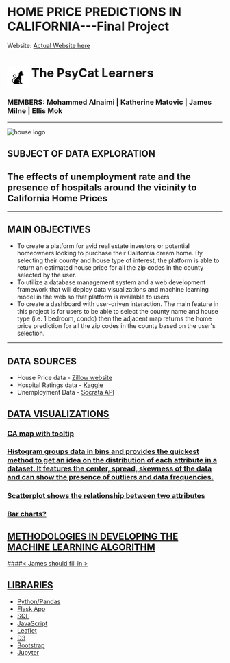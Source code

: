 # HOME PRICE PREDICTIONS IN CALIFORNIA---Final Project 

Website: <a href="#">Actual Website here</a>
<br>

<p><h1><img src="/Dashboard/static/images/cat2.jpeg" width=50 height=50 align="middle"/><strong> The PsyCat Learners</strong><br><h3><emp> MEMBERS:  Mohammed Alnaimi  |  Katherine Matovic  |  James Milne  |  Ellis Mok  </emp></h3></h1></p>
<hr>

![house logo](https://github.com/kfmatovic716/CA-HOME-PRICE-PREDICTIONS---Final-Project/blob/main/Dashboard/static/images/housesel.jpeg?raw=true)

## SUBJECT OF DATA EXPLORATION
## The effects of unemployment rate and the presence of hospitals around the vicinity to California Home Prices 
<hr>

## MAIN OBJECTIVES
<ul>
    <li>To create a platform for avid real estate investors or potential homeowners looking to purchase their California dream home. By selecting their county and house type of interest, the platform is able to return an estimated house price for all the zip codes in the county selected by the user.</li>
    <li>To utilize a database management system and a web development framework that will deploy data visualizations and machine learning model in the web so that platform is available to users</li>
    <li>To create a dashboard with user-driven interaction. The main feature in this project is for users to be able to select the county name and house type (i.e. 1 bedroom, condo) then the adjacent map returns the home price prediction for all the zip codes in the county based on the user's selection. </li>
</ul>
<hr>

## DATA SOURCES
<ul>
    <li>House Price data - <a href="https://www.zillow.com/research/data/ ">Zillow website</a></li>
    <li>Hospital Ratings data - <a href="https://www.kaggle.com/center-for-medicare-and-medicaid/hospital-ratings ">Kaggle </a></li>
    <li>Unemployment Data - <a href="https://data.edd.ca.gov/Labor-Force-and-Unemployment-Rates/Local-Area-Unemployment-Statistics-LAUS-/e6gw-gvii">Socrata API</li>
</ul>

## DATA VISUALIZATIONS

### CA map with tooltip 

### Histogram groups data in bins and provides the quickest method to get an idea on the distribution of each attribute in a dataset. It features the center, spread, skewness of the data and can show the presence of outliers and data frequencies. <insert image>

### Scatterplot shows the relationship between two attributes

### Bar charts?

## METHODOLOGIES IN DEVELOPING THE MACHINE LEARNING ALGORITHM
####< James should fill in >

## LIBRARIES
<ul>
    <li>Python/Pandas</li>
    <li>Flask App</li>
    <li>SQL</li>
    <li>JavaScript</li>
    <li>Leaflet</li>
    <li>D3</li>
    <li>Bootstrap</li>
    <li>Jupyter</li>
</ul>



